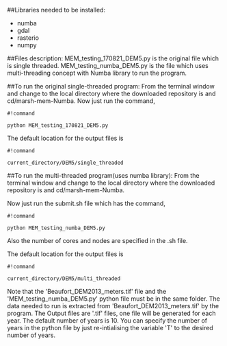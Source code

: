 ##Libraries needed to be installed:
+ numba
+ gdal
+ rasterio
+ numpy

##Files description:
MEM_testing_170821_DEM5.py is the original file which is single threaded.
MEM_testing_numba_DEM5.py is the file which uses multi-threading concept with Numba library to run the program.

##To run the original single-threaded program: 
From the terminal window and change to the local directory where the downloaded repository is and cd/marsh-mem-Numba.
Now just run the command, 
```
#!command

python MEM_testing_170821_DEM5.py
```

The default location for the output files is 
```
#!command

current_directory/DEM5/single_threaded
```

##To run the multi-threaded program(uses numba library): 
From the terminal window and change to the local directory where the downloaded repository is and cd/marsh-mem-Numba.

Now just run the submit.sh file which has the command,
```
#!command

python MEM_testing_numba_DEM5.py
```
 
Also the number of cores and nodes are specified in the .sh file.

The default location for the output files is 
```
#!command

current_directory/DEM5/multi_threaded
```

Note that the 'Beaufort_DEM2013_meters.tif' file and the 'MEM_testing_numba_DEM5.py' python file must be in the same folder. 
The data needed to run is extracted from 'Beaufort_DEM2013_meters.tif' by the program.
The Output files are '.tif' files, one file will be generated for each year. The default number of years is 10.
You can specify the number of years in the python file by just re-intialising the variable 'T' to the desired number of years.


